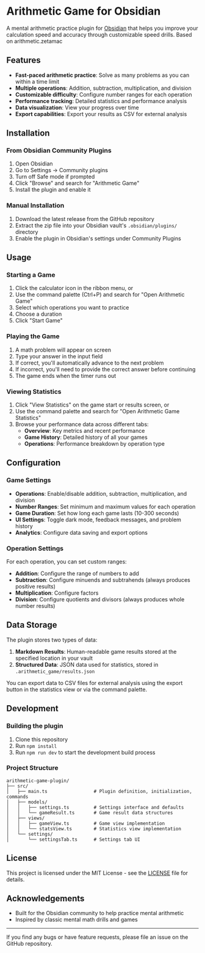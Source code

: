 # Arithmetic Game for Obsidian

A mental arithmetic practice plugin for [Obsidian](https://obsidian.md) that helps you improve your calculation speed and accuracy through customizable speed drills. Based on arithmetic.zetamac

## Features

- **Fast-paced arithmetic practice**: Solve as many problems as you can within a time limit
- **Multiple operations**: Addition, subtraction, multiplication, and division
- **Customizable difficulty**: Configure number ranges for each operation
- **Performance tracking**: Detailed statistics and performance analysis
- **Data visualization**: View your progress over time
- **Export capabilities**: Export your results as CSV for external analysis

## Installation

### From Obsidian Community Plugins

1. Open Obsidian
2. Go to Settings → Community plugins
3. Turn off Safe mode if prompted
4. Click "Browse" and search for "Arithmetic Game"
5. Install the plugin and enable it

### Manual Installation

1. Download the latest release from the GitHub repository
2. Extract the zip file into your Obsidian vault's `.obsidian/plugins/` directory
3. Enable the plugin in Obsidian's settings under Community Plugins

## Usage

### Starting a Game

1. Click the calculator icon in the ribbon menu, or
2. Use the command palette (Ctrl+P) and search for "Open Arithmetic Game"
3. Select which operations you want to practice
4. Choose a duration
5. Click "Start Game"

### Playing the Game

1. A math problem will appear on screen
2. Type your answer in the input field
3. If correct, you'll automatically advance to the next problem
4. If incorrect, you'll need to provide the correct answer before continuing
5. The game ends when the timer runs out

### Viewing Statistics

1. Click "View Statistics" on the game start or results screen, or
2. Use the command palette and search for "Open Arithmetic Game Statistics"
3. Browse your performance data across different tabs:
   - **Overview**: Key metrics and recent performance
   - **Game History**: Detailed history of all your games
   - **Operations**: Performance breakdown by operation type

## Configuration

### Game Settings

- **Operations**: Enable/disable addition, subtraction, multiplication, and division
- **Number Ranges**: Set minimum and maximum values for each operation
- **Game Duration**: Set how long each game lasts (10-300 seconds)
- **UI Settings**: Toggle dark mode, feedback messages, and problem history
- **Analytics**: Configure data saving and export options

### Operation Settings

For each operation, you can set custom ranges:

- **Addition**: Configure the range of numbers to add
- **Subtraction**: Configure minuends and subtrahends (always produces positive results)
- **Multiplication**: Configure factors
- **Division**: Configure quotients and divisors (always produces whole number results)

## Data Storage

The plugin stores two types of data:

1. **Markdown Results**: Human-readable game results stored at the specified location in your vault
2. **Structured Data**: JSON data used for statistics, stored in `.arithmetic_game/results.json`

You can export data to CSV files for external analysis using the export button in the statistics view or via the command palette.

## Development

### Building the plugin

1. Clone this repository
2. Run `npm install`
3. Run `npm run dev` to start the development build process

### Project Structure

```
arithmetic-game-plugin/
├── src/
│   ├── main.ts                 # Plugin definition, initialization, commands
│   ├── models/
│   │   ├── settings.ts         # Settings interface and defaults
│   │   └── gameResult.ts       # Game result data structures
│   ├── views/
│   │   ├── gameView.ts         # Game view implementation
│   │   └── statsView.ts        # Statistics view implementation 
│   └── settings/
│       └── settingsTab.ts      # Settings tab UI
```

## License

This project is licensed under the MIT License - see the [LICENSE](LICENSE) file for details.

## Acknowledgements

- Built for the Obsidian community to help practice mental arithmetic
- Inspired by classic mental math drills and games

---

If you find any bugs or have feature requests, please file an issue on the GitHub repository.

